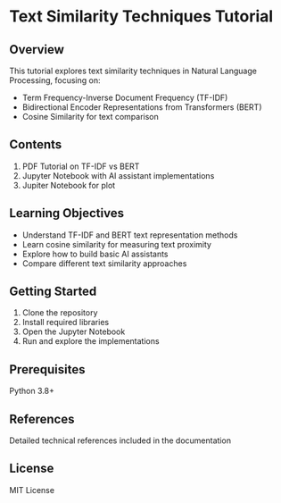 # Text Similarity Techniques Tutorial

## Overview
This tutorial explores text similarity techniques in Natural Language Processing, focusing on:
- Term Frequency-Inverse Document Frequency (TF-IDF)
-  Bidirectional Encoder Representations from Transformers (BERT)
-  Cosine Similarity for text comparison

## Contents
1. PDF Tutorial on TF-IDF vs BERT
2. Jupyter Notebook with AI assistant implementations
3. Jupiter Notebook for plot

## Learning Objectives
- Understand TF-IDF and BERT text representation methods
- Learn cosine similarity for measuring text proximity
- Explore how to build basic AI assistants
- Compare different text similarity approaches

## Getting Started
1. Clone the repository
2. Install required libraries
3. Open the Jupyter Notebook
4. Run and explore the implementations

## Prerequisites
 Python 3.8+

## References
Detailed technical references included in the documentation

## License
MIT License
